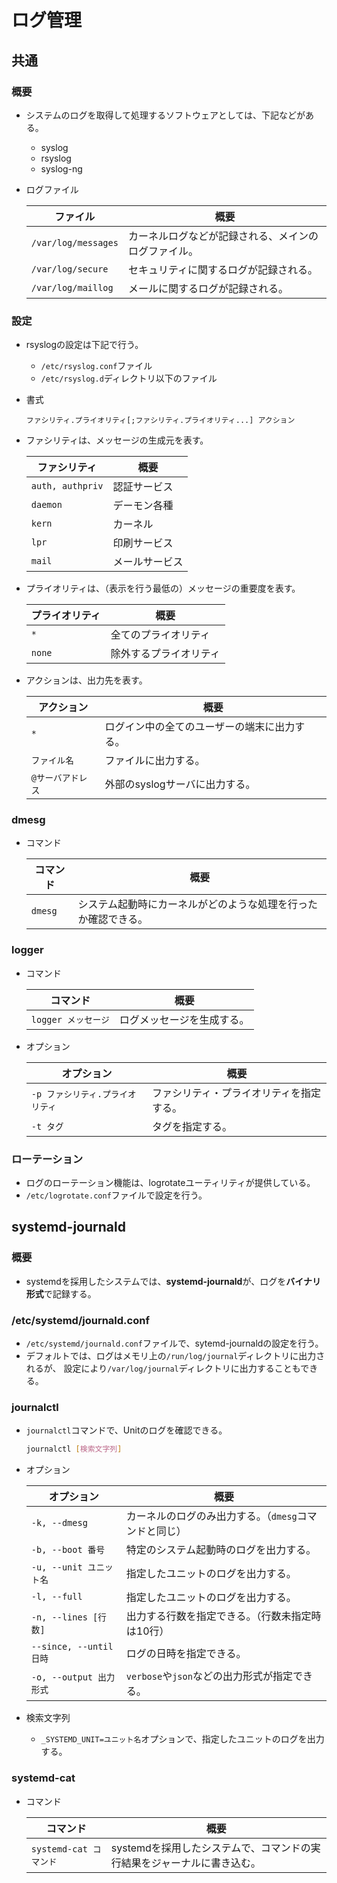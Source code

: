 # ログ管理

## 共通

### 概要

- システムのログを取得して処理するソフトウェアとしては、下記などがある。
  - syslog
  - rsyslog
  - syslog-ng

- ログファイル

  | ファイル            | 概要                                                 |
  | ------------------- | ---------------------------------------------------- |
  | `/var/log/messages` | カーネルログなどが記録される、メインのログファイル。 |
  | `/var/log/secure`   | セキュリティに関するログが記録される。               |
  | `/var/log/maillog`  | メールに関するログが記録される。                     |

### 設定

- rsyslogの設定は下記で行う。

  - `/etc/rsyslog.conf`ファイル
  - `/etc/rsyslog.d`ディレクトリ以下のファイル

- 書式

  ```text
  ファシリティ.プライオリティ[;ファシリティ.プライオリティ...] アクション
  ```

- ファシリティは、メッセージの生成元を表す。

  | ファシリティ     | 概要           |
  | ---------------- | -------------- |
  | `auth, authpriv` | 認証サービス   |
  | `daemon`         | デーモン各種   |
  | `kern`           | カーネル       |
  | `lpr`            | 印刷サービス   |
  | `mail`           | メールサービス |

- プライオリティは、（表示を行う最低の）メッセージの重要度を表す。

  | プライオリティ | 概要                   |
  | -------------- | ---------------------- |
  | `*`            | 全てのプライオリティ   |
  | `none`         | 除外するプライオリティ |

- アクションは、出力先を表す。

  | アクション        | 概要                                         |
  | ----------------- | -------------------------------------------- |
  | `*`               | ログイン中の全てのユーザーの端末に出力する。 |
  | `ファイル名`      | ファイルに出力する。                         |
  | `@サーバアドレス` | 外部のsyslogサーバに出力する。               |

### dmesg

- コマンド

  |コマンド|概要|
  |---|---|
  |`dmesg`|システム起動時にカーネルがどのような処理を行ったか確認できる。|

### logger

- コマンド

  |コマンド|概要|
  |---|---|
  |`logger メッセージ`|ログメッセージを生成する。|

- オプション

  | オプション                       | 概要                                     |
  | -------------------------------- | ---------------------------------------- |
  | `-p ファシリティ.プライオリティ` | ファシリティ・プライオリティを指定する。 |
  | `-t タグ`                        | タグを指定する。                         |

### ローテーション

- ログのローテーション機能は、logrotateユーティリティが提供している。
- `/etc/logrotate.conf`ファイルで設定を行う。

## systemd-journald

### 概要

- systemdを採用したシステムでは、**systemd-journald**が、ログを**バイナリ形式**で記録する。

### /etc/systemd/journald.conf

- `/etc/systemd/journald.conf`ファイルで、sytemd-journaldの設定を行う。
- デフォルトでは、ログはメモリ上の`/run/log/journal`ディレクトリに出力されるが、
  設定により`/var/log/journal`ディレクトリに出力することもできる。

### journalctl

- `journalctl`コマンドで、Unitのログを確認できる。

  ```bash
  journalctl [検索文字列]
  ```

- オプション

  | オプション              | 概要                                                  |
  | ----------------------- | ----------------------------------------------------- |
  | `-k, --dmesg`           | カーネルのログのみ出力する。（`dmesg`コマンドと同じ） |
  | `-b, --boot 番号`       | 特定のシステム起動時のログを出力する。                |
  | `-u, --unit ユニット名` | 指定したユニットのログを出力する。                    |
  | `-l, --full`            | 指定したユニットのログを出力する。                    |
  | `-n, --lines [行数]`    | 出力する行数を指定できる。（行数未指定時は10行）      |
  | `--since, --until 日時` | ログの日時を指定できる。                              |
  | `-o, --output 出力形式` | `verbose`や`json`などの出力形式が指定できる。         |

- 検索文字列

  - `_SYSTEMD_UNIT=ユニット名`オプションで、指定したユニットのログを出力する。

### systemd-cat

- コマンド

  |コマンド|概要|
  |---|---|
  |`systemd-cat コマンド`|systemdを採用したシステムで、コマンドの実行結果をジャーナルに書き込む。|
